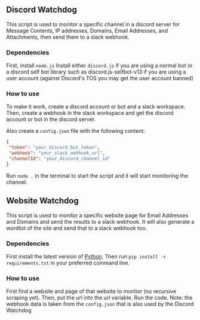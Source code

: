 ## Discord Watchdog
 This script is used to monitor a specific channel in a discord server for Message Contents, IP addresses, Domains, Email Addresses, and Attachments, then send them to a slack webhook.
### Dependencies
 First, install `node.js`
 Install either `discord.js` if you are using a normal bot or a discord self bot library such as discord.js-selfbot-v13 if you are using a user account (against Discord's TOS you may get the user account banned)
### How to use
 To make it work, create a discord account or bot and a slack workspace.
 Then, create a webhook in the slack workspace and get the discord account or bot in the discord server.

 Also create a `config.json` file with the following content:
 ```json
 {
  "token": "your_discord_bot_token",
  "webhook": "your_slack_webhook_url",
  "channelId": "your_discord_channel_id"
 }
 ```

 Run `node .` in the terminal to start the script and it will start monitoring the channel.

 ## Website Watchdog
 This script is used to monitor a specific website page for Email Addresses and Domains and send the results to a slack webhook. It will also generate a wordlist of the site and send that to a slack webhook too.
 ### Dependencies
 First install the latest version of [Python](https://www.python.org/).
 Then run `pip install -r requirements.txt` in your preferred command line.
 ### How to use
 First find a website and page of that website to monitor (no recursive scraping yet).
 Then, put the url into the url variable.
 Run the code.
 Note: the webhook data is taken from the `config.json` that is also used by the Discord Watchdog